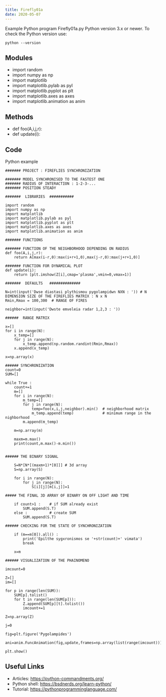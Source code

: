 ```yaml
---
title: Firefly01a
date: 2020-05-07
---
```

Example Python program Firefly01a.py
Python version 3.x or newer.
To check the Python version use:

    python --version

## Modules

* import random
* import numpy as np
* import matplotlib
* import matplotlib.pylab as pyl
* import matplotlib.pyplot as plt
* import matplotlib.axes as axes
* import matplotlib.animation as anim

## Methods

* def foo(A,i,j,r):
* def update(i):

## Code

Python example

    ####### PROJECT : FIREFLIES SYNCHRONIZATION 
    
    ####### MODEL SYNCHRONISED TO THE FASTEST ONE
    ####### RADIUS OF INTERACTION : 1-2-3-...
    ####### POSITION STEADY
    
    #######  LIBRARIES  ###########
    
    import random
    import numpy as np
    import matplotlib
    import matplotlib.pylab as pyl
    import matplotlib.pyplot as plt
    import matplotlib.axes as axes
    import matplotlib.animation as anim
    
    ####### FUNCTIONS
    
    ####### FUNCTION OF THE NEIGHBORHOOD DEPENDING ON RADIUS
    def foo(A,i,j,r):
        return A[max(i-r,0):max(i+r+1,0),max(j-r,0):max(j+r+1,0)]
    
    ####### FUNCTION FOR DYNAMICAL PLOT
    def update(i):
        return [plt.imshow(Z[i],cmap='plasma',vmin=0,vmax=1)] 
    
    #######  DEFAULTS   ##############
    
    N=int(input('Dwse diastasi plythismou pygolampidwn NXN : ')) # N DIMENSION SIZE OF THE FIREFLIES MATRIX : N x N
    Rmin,Rmax = 100,300  # RANGE OF FIRES
    
    neighbor=int(input('Dwste emveleia radar 1,2,3 : '))
    
    ######  RANGE MATRIX
    
    x=[]
    for i in range(N):
        x_temp=[]
        for j in range(N):
            x_temp.append(np.random.randint(Rmin,Rmax))
        x.append(x_temp)
    
    x=np.array(x)
    
    ###### SYNCHRONIZATION
    count=0
    SUM=[]
    
    while True :
        count+=1
        m=[]
        for i in range(N):
            m_temp=[]
            for j in range(N):
                temp=foo(x,i,j,neighbor).min()  # neighborhood matrix 
                m_temp.append(temp)             # minimum range in the nighborhood
            m.append(m_temp)
    
        m=np.array(m)
    
        maxm=m.max()
        print(count,m.max()-m.min())
    
        
    ###### THE BINARY SIGNAL
    
        S=N*[N*[(maxm+1)*[0]]] # 3d array
        S=np.array(S)
    
        for i in range(N):
            for j in range(N):
                S[i][j][m[i,j]]=1
    
    ##### THE FINAL 3D ARRAY OF BINARY ON OFF LIGHT AND TIME
    
        if count>1 :    # if SUM already exist
            SUM.append(S.T)
        else :          # create SUM
            SUM.append(S.T)
    
    ###### CHECKING FOR THE STATE OF SYNCHRONIZATION
    
        if (m==m[0]).all() :
            print('Epilthe sygxronismos se '+str(count)+' vimata')
            break
    
        x=m
    
    ###### VISUALIZATION OF THE PHAINOMENO
    
    imcount=0
    
    Z=[]
    im=[]
    
    for p in range(len(SUM)):
        SUM[p].tolist()
        for t in range(len(SUM[p])):
            Z.append(SUM[p][t].tolist())
            imcount+=1
    
    Z=np.array(Z)
    
    j=0
    
    fig=plt.figure('Pygolampides')
    
    ani=anim.FuncAnimation(fig,update,frames=np.array(list(range(imcount))),interval=1,blit=True,repeat=False)
        
    plt.show()

## Useful Links

- Articles: https://python-commandments.org/
- Python shell: https://bsdnerds.org/learn-python/
- Tutorial: https://pythonprogramminglanguage.com/
